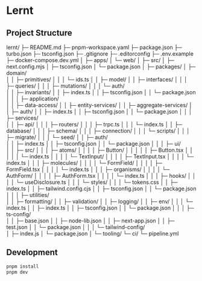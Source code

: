 # Lernt

## Project Structure

lernt/
├─ README.md
├─ pnpm-workspace.yaml
├─ package.json
├─ turbo.json
├─ tsconfig.json
├─ .gitignore
├─ .editorconfig
├─ .env.example
├─ docker-compose.dev.yml
│
├─ apps/
│  └─ web/
│     ├─ src/
│     ├─ next.config.mjs
│     ├─ tsconfig.json
│     └─ package.json
│
├─ packages/
│  ├─ domain/                         
│  │  ├─ primitives/
│  │  │  └─ ids.ts
│  │  ├─ model/
│  │  ├─ interfaces/
│  │  │  ├─ queries/
│  │  │  ├─ mutations/
│  │  │  └─ auth/                      
│  │  ├─ invariants/
│  │  ├─ index.ts
│  │  ├─ tsconfig.json
│  │  └─ package.json
│  │
│  ├─ application/                    
│  │  ├─ data-access/
│  │  ├─ entity-services/
│  │  ├─ aggregate-services/
│  │  ├─ auth/
│  │  ├─ index.ts
│  │  ├─ tsconfig.json
│  │  └─ package.json
│  │
│  ├─ services/                        
│  │  ├─ api/
│  │  │  ├─ routers/
│  │  │  ├─ trpc.ts
│  │  │  └─ index.ts
│  │  ├─ database/
│  │  │  ├─ schema/
│  │  │  ├─ connection/
│  │  │  └─ scripts/
│  │  │     ├─ migrate/
│  │  │     └─ seed/
│  │  ├─ auth/                         
│  │  ├─ index.ts
│  │  ├─ tsconfig.json
│  │  └─ package.json
│  │
│  ├─ ui/                              
│  │  ├─ src/
│  │  │  ├─ atoms/
│  │  │  │  ├─ Button/
│  │  │  │  │  ├─ Button.tsx
│  │  │  │  │  └─ index.ts
│  │  │  │  └─ TextInput/
│  │  │  │     ├─ TextInput.tsx
│  │  │  │     └─ index.ts
│  │  │  ├─ molecules/
│  │  │  │  └─ FormField/
│  │  │  │     ├─ FormField.tsx
│  │  │  │     └─ index.ts
│  │  │  ├─ organisms/
│  │  │  │  └─ AuthForm/
│  │  │  │     ├─ AuthForm.tsx
│  │  │  │     └─ index.ts
│  │  │  ├─ hooks/
│  │  │  │  └─ useDisclosure.ts
│  │  │  └─ styles/
│  │  │     └─ tokens.css
│  │  ├─ index.ts
│  │  ├─ tailwind.config.cjs
│  │  ├─ tsconfig.json
│  │  └─ package.json
│  │
│  ├─ utilities/                      
│  │  ├─ formatting/
│  │  ├─ validation/
│  │  ├─ logging/
│  │  ├─ env/
│  │  │  └─ index.ts
│  │  ├─ index.ts
│  │  ├─ tsconfig.json
│  │  └─ package.json
│  │
│  ├─ ts-config/                    
│  │  ├─ base.json
│  │  ├─ node-lib.json
│  │  ├─ next-app.json
│  │  ├─ test.json
│  │  └─ package.json
│  │
│  └─ tailwind-config/               
│     ├─ index.js
│     └─ package.json
│
└─ tooling/
   └─ ci/
      └─ pipeline.yml

## Development

```bash
pnpm install
pnpm dev
